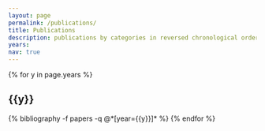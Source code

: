 ```yaml
---
layout: page
permalink: /publications/
title: Publications
description: publications by categories in reversed chronological order. generated by jekyll-scholar.
years: 
nav: true
---
```


<div class="publications">

{% for y in page.years %}
  <h2 class="year">{{y}}</h2>
  {% bibliography -f papers -q @*[year={{y}}]* %}
{% endfor %}

</div>
